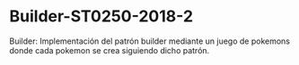 # Builder-ST0250-2018-2
Builder: Implementación del patrón builder mediante un juego de pokemons donde cada pokemon se crea siguiendo dicho patrón.
